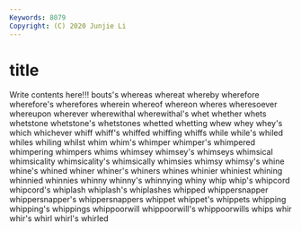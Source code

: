 ```yaml
---
Keywords: 8079
Copyright: (C) 2020 Junjie Li
---
```


# title

Write contents here!!!
bouts's 
whereas 
whereat 
whereby 
wherefore 
wherefore's
wherefores 
wherein 
whereof 
whereon 
wheres 
wheresoever 
whereupon 
wherever 
wherewithal 
wherewithal's
whet 
whether 
whets 
whetstone 
whetstone's 
whetstones 
whetted 
whetting 
whew 
whey
whey's 
which 
whichever 
whiff 
whiff's 
whiffed 
whiffing 
whiffs 
while 
while's
whiled 
whiles 
whiling 
whilst 
whim 
whim's 
whimper 
whimper's 
whimpered 
whimpering
whimpers 
whims 
whimsey 
whimsey's 
whimseys 
whimsical 
whimsicality 
whimsicality's 
whimsically 
whimsies
whimsy 
whimsy's 
whine 
whine's 
whined 
whiner 
whiner's 
whiners 
whines 
whinier
whiniest 
whining 
whinnied 
whinnies 
whinny 
whinny's 
whinnying 
whiny 
whip 
whip's
whipcord 
whipcord's 
whiplash 
whiplash's 
whiplashes 
whipped 
whippersnapper 
whippersnapper's 
whippersnappers 
whippet
whippet's 
whippets 
whipping 
whipping's 
whippings 
whippoorwill 
whippoorwill's 
whippoorwills 
whips 
whir
whir's 
whirl 
whirl's 
whirled 
